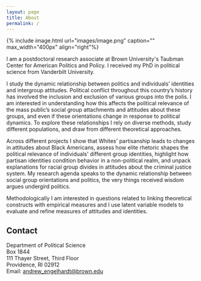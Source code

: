```yaml
---
layout: page
title: About
permalink: /
---
```


{% include image.html url="images/image.png" caption="" max_width="400px" align="right"%}

I am a postdoctoral research associate at Brown University's Taubman Center for American Politics and Policy. I received my PhD in political science from Vanderbilt University.<br />  

I study the dynamic relationship between politics and individuals’ identities and intergroup attitudes. Political conflict throughout this country’s history has involved the inclusion and exclusion of various groups into the polis. I am interested in understanding how this affects the political relevance of the mass public’s social group attachments and attitudes about these groups, and even if these orientations change in response to political dynamics. To explore these relationships I rely on diverse methods, study different populations, and draw from different theoretical approaches.<br /> 

Across different projects I show that Whites' partisanship leads to changes in attitudes about Black Americans, assess how elite rhetoric shapes the political relevance of individuals' different group identities, highlight how partisan identities condition behavior in a non-political realm, and unpack explanations for racial group divides in attitudes about the criminal justice system. My research agenda speaks to the dynamic relationship between social group orientations and politics, the very things received wisdom argues undergird politics.<br />

Methodologically I am interested in questions related to linking theoretical constructs with empirical measures and I use latent variable models to evaluate and refine measures of attitudes and identities.


## Contact
Department of Political Science <br />
Box 1844 <br />
111 Thayer Street, Third Floor <br />
Providence, RI 02912 <br />
Email: [andrew_engelhardt@brown.edu]

[andrew_engelhardt@brown.edu]: mailto:andrew_engelhardt@brown.edu

